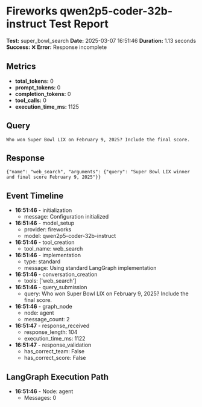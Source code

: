 # Fireworks qwen2p5-coder-32b-instruct Test Report

**Test:** super_bowl_search
**Date:** 2025-03-07 16:51:46
**Duration:** 1.13 seconds
**Success:** ❌
**Error:** Response incomplete

## Metrics

- **total_tokens:** 0
- **prompt_tokens:** 0
- **completion_tokens:** 0
- **tool_calls:** 0
- **execution_time_ms:** 1125

## Query

```
Who won Super Bowl LIX on February 9, 2025? Include the final score.
```

## Response

```
{"name": "web_search", "arguments": {"query": "Super Bowl LIX winner and final score February 9, 2025"}}
```

## Event Timeline

- **16:51:46** - initialization
  - message: Configuration initialized
- **16:51:46** - model_setup
  - provider: fireworks
  - model: qwen2p5-coder-32b-instruct
- **16:51:46** - tool_creation
  - tool_name: web_search
- **16:51:46** - implementation
  - type: standard
  - message: Using standard LangGraph implementation
- **16:51:46** - conversation_creation
  - tools: ['web_search']
- **16:51:46** - query_submission
  - query: Who won Super Bowl LIX on February 9, 2025? Include the final score.
- **16:51:46** - graph_node
  - node: agent
  - message_count: 2
- **16:51:47** - response_received
  - response_length: 104
  - execution_time_ms: 1122
- **16:51:47** - response_validation
  - has_correct_team: False
  - has_correct_score: False

## LangGraph Execution Path

- **16:51:46** - Node: agent
  - Messages: 0
